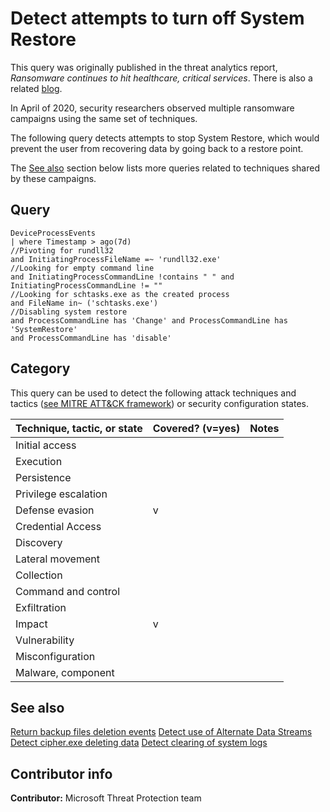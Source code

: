 # Detect attempts to turn off System Restore

This query was originally published in the threat analytics report, *Ransomware continues to hit healthcare, critical services*. There is also a related [blog](https://www.microsoft.com/security/blog/2020/04/28/ransomware-groups-continue-to-target-healthcare-critical-services-heres-how-to-reduce-risk/).

In April of 2020, security researchers observed multiple ransomware campaigns using the same set of techniques.

The following query detects attempts to stop System Restore, which would prevent the user from recovering data by going back to a restore point.

The [See also](#see=also) section below lists more queries related to techniques shared by these campaigns.

## Query

```Kusto
​DeviceProcessEvents  
| where Timestamp > ago(7d)  
//Pivoting for rundll32  
and InitiatingProcessFileName =~ 'rundll32.exe'   
//Looking for empty command line   
and InitiatingProcessCommandLine !contains " " and InitiatingProcessCommandLine != ""  
//Looking for schtasks.exe as the created process  
and FileName in~ ('schtasks.exe')  
//Disabling system restore   
and ProcessCommandLine has 'Change' and ProcessCommandLine has 'SystemRestore' 
and ProcessCommandLine has 'disable'
```

## Category

This query can be used to detect the following attack techniques and tactics ([see MITRE ATT&CK framework](https://attack.mitre.org/)) or security configuration states.

| Technique, tactic, or state | Covered? (v=yes) | Notes |
|-|-|-|
| Initial access |  |  |
| Execution |  |  |
| Persistence |  |  |
| Privilege escalation |  |  |
| Defense evasion | v |  |
| Credential Access |  |  |
| Discovery |  |  |
| Lateral movement |  |  |
| Collection |  |  |
| Command and control |  |  |
| Exfiltration |  |  |
| Impact | v |  |
| Vulnerability |  |  |
| Misconfiguration |  |  |
| Malware, component |  |  |

## See also

[Return backup files deletion events](./backup-deletion.md)
[Detect use of Alternate Data Streams](../Defense%20evasion/alt-data-streams.md)
[Detect cipher.exe deleting data](../Defense%20evasion/deleting-data-w-cipher-tool.md)
[Detect clearing of system logs](../Defense%20evasion/clear-system-logs.md)

## Contributor info

**Contributor:** Microsoft Threat Protection team